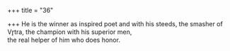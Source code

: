 +++
title = "36"

+++
He is the winner as inspired poet and with his steeds, the smasher of  Vr̥tra, the champion with his superior men,  
the real helper of him who does honor.  